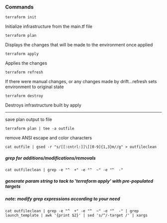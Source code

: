 ### Commands

`terraform init` 

Initialize infrastructure from the main.tf file

`terraform plan` 

Displays the changes that will be made to the environment once applied

`terraform apply` 

Applies the changes 

`terraform refresh` 

If there were manual changes, or any changes made by drift...refresh sets environment to original state

`terraform destroy` 

Destroys infrastructure built by apply

__________________________________________________________________________________________________________________


save plan output to file

`terraform plan | tee -a outfile`

remove ANSI escape and color characters

`cat outfile | gsed -r "s/[[:cntrl:]]\[[0-9]{1,3}m//g" > outfileclean`

##### grep for additions/modifications/removals

`cat outfileclean | grep -e "^  +" -e "^  ~" -e "^  -"`

##### generate param string to tack to 'terraform apply' with pre-populated targets
##### note: modify grep expressions according to your need

`cat outfileclean | grep -e "^  +" -e "^  ~" -e "^  -" | grep launch_template | awk '{print $2}' | sed 's/^/-target /' | xargs`
